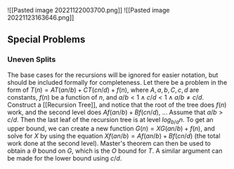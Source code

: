 ![[Pasted image 20221122003700.png]]
![[Pasted image 20221123163646.png]]

## Special Problems

### Uneven Splits

The base cases for the recursions will be ignored for easier notation, but should be included formally for completeness.
Let there be a problem in the form of $T(n)=AT(an/b)+CT(cn/d)+f(n)$, where $A, a, b, C, c, d$ are constants, $f(n)$ be a function of $n$, and $a/b < 1 \land c/d < 1 \land a/b \ne c/d$.
Construct a [[Recursion Tree]], and notice that the root of the tree does $f(n)$ work, and the second level does $Af(an/b)+Bf(cn/d)$, ...
Assume that $a/b > c/d$.
Then the last leaf of the recursion tree is at level $log_{b/a}n$. To get an upper bound, we can create a new function $G(n)=XG(an/b)+f(n)$, and solve for $X$ by using the equation $Xf(an/b)=Af(an/b)+Bf(cn/d)$ (the total work done at the second level).
Master's theorem can then be used to obtain a $\theta$ bound on $G$, which is the $O$ bound for $T$.
A similar argument can be made for the lower bound using $c/d$.
